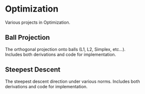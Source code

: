 # Optimization
Various projects in Optimization.

## Ball Projection
The orthogonal projection onto balls (L1, L2, Simplex, etc...).  
Includes both derivations and code for implementation.

## Steepest Descent
The steepest descent direction under various norms.
Includes both derivations and code for implementation.